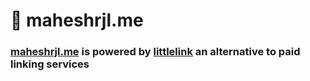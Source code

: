 # 🔗 maheshrjl.me

 ### [maheshrjl.me](https://maheshrjl.me/) is powered by [littlelink](https://littlelink.io/) an alternative to paid linking services
 
